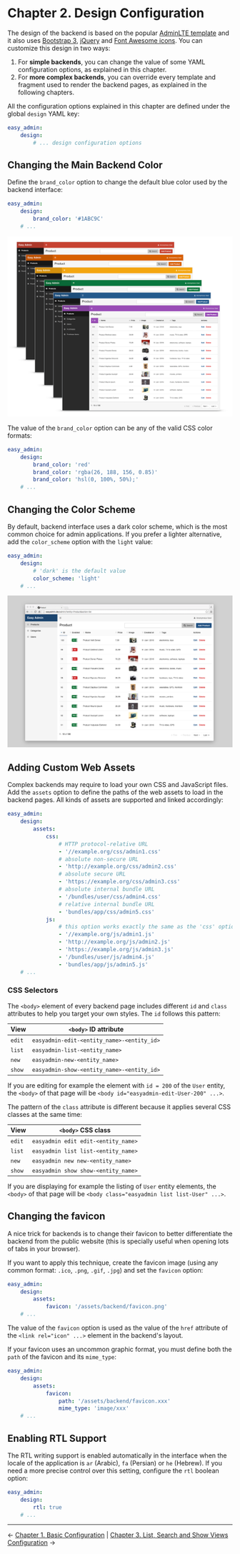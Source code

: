 Chapter 2. Design Configuration
===============================

The design of the backend is based on the popular [AdminLTE template][1] and it
also uses [Bootstrap 3][2], [jQuery][3] and [Font Awesome icons][4]. You can
customize this design in two ways:

  1. For **simple backends**, you can change the value of some YAML configuration
     options, as explained in this chapter.
  2. For **more complex backends**, you can override every template and fragment
     used to render the backend pages, as explained in the following chapters.

All the configuration options explained in this chapter are defined under the
global `design` YAML key:

```yaml
easy_admin:
    design:
        # ... design configuration options
```

Changing the Main Backend Color
-------------------------------

Define the `brand_color` option to change the default blue color used by the
backend interface:

```yaml
easy_admin:
    design:
        brand_color: '#1ABC9C'
    # ...
```

![Using a custom brand color in the backend](../images/easyadmin-design-brand-color.png)

The value of the `brand_color` option can be any of the valid CSS color formats:

```yaml
easy_admin:
    design:
        brand_color: 'red'
        brand_color: 'rgba(26, 188, 156, 0.85)'
        brand_color: 'hsl(0, 100%, 50%);'
    # ...
```

Changing the Color Scheme
-------------------------

By default, backend interface uses a dark color scheme, which is the most common
choice for admin applications. If you prefer a lighter alternative, add the
`color_scheme` option with the `light` value:

```yaml
easy_admin:
    design:
        # 'dark' is the default value
        color_scheme: 'light'
    # ...
```

![The default backend homepage using the light color scheme](../images/easyadmin-design-color-scheme-light.png)

Adding Custom Web Assets
------------------------

Complex backends may require to load your own CSS and JavaScript files. Add the
`assets` option to define the paths of the web assets to load in the backend
pages. All kinds of assets are supported and linked accordingly:

```yaml
easy_admin:
    design:
        assets:
            css:
                # HTTP protocol-relative URL
                - '//example.org/css/admin1.css'
                # absolute non-secure URL
                - 'http://example.org/css/admin2.css'
                # absolute secure URL
                - 'https://example.org/css/admin3.css'
                # absolute internal bundle URL
                - '/bundles/user/css/admin4.css'
                # relative internal bundle URL
                - 'bundles/app/css/admin5.css'
            js:
                # this option works exactly the same as the 'css' option
                - '//example.org/js/admin1.js'
                - 'http://example.org/js/admin2.js'
                - 'https://example.org/js/admin3.js'
                - '/bundles/user/js/admin4.js'
                - 'bundles/app/js/admin5.js'
    # ...
```

### CSS Selectors

The `<body>` element of every backend page includes different `id` and `class`
attributes to help you target your own styles. The `id` follows this pattern:

| View   | `<body>` ID attribute
| ------ | --------------------------------------------------------------------
| `edit` | `easyadmin-edit-<entity_name>-<entity_id>`
| `list` | `easyadmin-list-<entity_name>`
| `new`  | `easyadmin-new-<entity_name>`
| `show` | `easyadmin-show-<entity_name>-<entity_id>`

If you are editing for example the element with `id = 200` of the `User` entity,
the `<body>` of that page will be `<body id="easyadmin-edit-User-200" ...>`.

The pattern of the `class` attribute is different because it applies several
CSS classes at the same time:

| View   | `<body>` CSS class
| ------ | --------------------------------------------------------------------
| `edit` | `easyadmin edit edit-<entity_name>`
| `list` | `easyadmin list list-<entity_name>`
| `new`  | `easyadmin new new-<entity_name>`
| `show` | `easyadmin show show-<entity_name>`

If you are displaying for example the listing of `User` entity elements, the
`<body>` of that page will be `<body class="easyadmin list list-User" ...>`.

Changing the favicon
--------------------

A nice trick for backends is to change their favicon to better differentiate
the backend from the public website (this is specially useful when opening lots
of tabs in your browser).

If you want to apply this technique, create the favicon image (using any common
format: `.ico`, `.png`, `.gif`, `.jpg`) and set the `favicon` option:

```yaml
easy_admin:
    design:
        assets:
            favicon: '/assets/backend/favicon.png'
    # ...
```

The value of the `favicon` option is used as the value of the `href` attribute
of the `<link rel="icon" ...>` element in the backend's layout.

If your favicon uses an uncommon graphic format, you must define both the `path`
of the favicon and its `mime_type`:

```yaml
easy_admin:
    design:
        assets:
            favicon:
                path: '/assets/backend/favicon.xxx'
                mime_type: 'image/xxx'
    # ...
```

Enabling RTL Support
--------------------

The RTL writing support is enabled automatically in the interface when the
locale of the application is ``ar`` (Arabic), ``fa`` (Persian) or ``he``
(Hebrew). If you need a more precise control over this setting, configure the
``rtl`` boolean option:

```yaml
easy_admin:
    design:
        rtl: true
    # ...
```

-------------------------------------------------------------------------------

&larr; [Chapter 1. Basic Configuration](1-basic-configuration.md)  |  [Chapter 3. List, Search and Show Views Configuration](3-list-search-show-configuration.md) &rarr;

[1]: https://github.com/almasaeed2010/AdminLTE
[2]: https://github.com/twbs/bootstrap
[3]: https://github.com/jquery/jquery
[4]: https://github.com/FortAwesome/Font-Awesome
